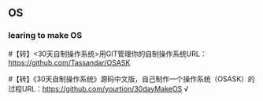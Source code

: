 ## OS

### learing to make OS 

#【转】<30天自制操作系统>用GIT管理你的自制操作系统URL：https://github.com/Tassandar/OSASK

#【转】《30天自制操作系统》源码中文版，自己制作一个操作系统（OSASK）的过程URL：https://github.com/yourtion/30dayMakeOS  √
